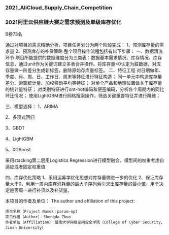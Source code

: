 ### 2021_AliCloud_Supply_Chain_Competition
### 2021阿里云供应链大赛之需求预测及单级库存优化

B榜73名

通过对项目的需求精确分析，项目任务划分为两个阶段完成：
1、预测库存量的需求量
2、预测库存的补货策略
整个项目操作流程包括有以下步骤：
一、数据清洗环节
项目所能提供的数据维度分为三类表：数据基本需求情况、库存情况、库存信息，通过unit作为关键词建立多表合并操作。将库存量<0认定为脏数据，对库存量做一阶差分生成新标签，删除原始存库量标签。
二、特征工程
对日期做年、季度、月、周、日、工作日、周末等特征进行特征构造；
同一单元中构造库存量差分、滑窗统计量、加权移动平均等特征；
对单个产品和地理位置做关于库存量的统计量特征；
对类别特征进行ont-hot编码和便签编码，分析各个周期内的同比环比情况；
使用LightGBM进行网格搜索操作，筛选关键重要特征并进行降维；

三、模型选择：
1、ARIMA

2、多项式回归

3、GBDT

4、LightGBM

5、XGBoost

采用stacking第二层用Logistics Regression进行模型融合，模型间的权重考虑自适应或者固定权重值

四、库存优化策略
1、采用运筹学优化思想对库存量做进一步的优化
2、保证库存量大于0，利用一周内库存消耗量的最大子序列索引求出库存量的最小值，用于决定是否周一进行补货以及补货量。


本项目的作者及单位：
The author and affiliation of this project:

  ```
 项目名称（Project Name）：param-opt
 项目作者（Author）：Shengda Zhuo 
 作者单位（Affiliation）：暨南大学网络空间安全学院（College of Cyber Security, Jinan University）
  ```

